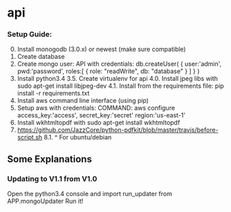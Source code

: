 # api

### Setup Guide:

0. Install monogodb (3.0.x) or newest (make sure compatible)
1. Create database
2. Create mongo user: API with credentials: 
    db.createUser( {
    user:'admin',
    pwd:'password', 
    roles:[ { role: "readWrite", db: "database" } ]
    }
)
3. Install python3.4
3.5. Create virtualenv for api
4.0. Install jpeg libs with sudo apt-get install libjpeg-dev
4.1. Install from the requirements file: pip install -r requirements.txt
5. Install aws command line interface (using pip) 
6. Setup aws with credentials: 
    COMMAND: aws configure
    access_key:'access',
    secret_key:'secret'
    region:'us-east-1'
7. Install wkhtmltopdf with sudo apt-get install wkhtmltopdf
8. https://github.com/JazzCore/python-pdfkit/blob/master/travis/before-script.sh
8.1. ^ For ubuntu/debian
    
## Some Explanations

### Updating to V1.1 from V1.0
Open the python3.4 console and import run_updater from APP.mongoUpdater
Run it!
